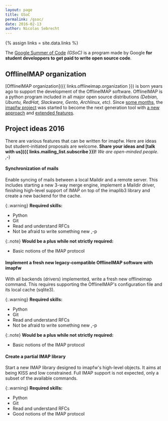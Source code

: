 ```yaml
---
layout: page
title: GSoC
permalink: /gsoc/
date: 2016-02-13
author: Nicolas Sebrecht
---
```


{% assign links = site.data.links %}

The [Google Summer of Code](https://developers.google.com/open-source/gsoc/) *(GSoC)* is a program made by Google **for student developpers to get paid to write open source code**.

## OfflineIMAP organization

[OfflineIMAP organization]({{ links.offlineimap.organization }}) is born years ago to support the development of the OfflineIMAP software. OfflineIMAP is a python program included in all major open source distributions *(Debian, Ubuntu, RedHat, Slackware, Gento, Archlinux, etc)*. Since [some months](http://offlineimap.org/development/2015/10/08/imapfw-is-made-public.html), the [imapfw project](https://github.com/OfflineIMAP/imapfw) was started to become the next generation tool with [a new approach](http://www.dailymotion.com/video/x3gpqqs_introduce-imapfw-syncaccounts_tech) and [extended features](https://gist.github.com/nicolas33/003f1b7184c7dfb26192).

## Project ideas 2016

There are various features that can be written for imapfw. Here are ideas but student-initiated proposals are welcome. **Share your ideas and [talk with us]({{ links.mailing_list.subscribe }})!** *We are open-minded people*. ,-)


#### Synchronization of mails

Enable syncing of mails between a local Maildir and a remote server. This includes starting a new 3-way merge engine, implement a Maildir driver, finishing high-level support of IMAP on top of the imaplib3 library and create a new backend for the cache.

{:.warning}
**Required skills:**
* Python
* Git
* Read and understand RFCs
* Not be afraid to write something new ,-p

{:.note}
**Would be a plus while not strictly required:**
* Basic notions of the IMAP protocol

#### Implement a fresh new legacy-compatible OfflineIMAP software with imapfw

With all backends (drivers) implemented, write a fresh new offlineimap command. This requires supporting the OfflineIMAP's configuration file and its local cache (sqlite3).

{:.warning}
**Required skills:**
* Python
* Git
* Read and understand RFCs
* Not be afraid to write something new ,-p

{:.note}
**Would be a plus while not strictly required:**
* Basic notions of the IMAP protocol

#### Create a partial IMAP library

Start a new IMAP library designed to imapfw's high-level objects. It aims at being KISS and low constrained. Full IMAP support is not expected, only a subset of the available commands.

{:.warning}
**Required skills:**
* Python
* Git
* Read and understand RFCs
* Good notions of the IMAP protocol

<!--
vim: ts=2 expandtab :
-->
